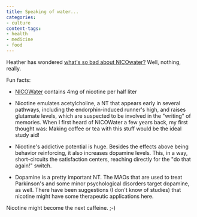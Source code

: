 ```yaml
---
title: Speaking of water...
categories:
- culture
content-tags:
- health
- medicine
- food
---
```


Heather has wondered [what's so bad about NICOwater?][1]  Well, nothing, really.

   [1]: http://angelweaving.blogspot.com/2003_09_07_angelweaving_archive.html#106348573469062194

Fun facts:

  * [NICOWater][2]  contains 4mg of nicotine per half liter

  * Nicotine emulates acetylcholine, a NT that appears early in several pathways, including the endorphin-induced runner's high, and raises glutamate levels, which are suspected to be involved in the "writing" of memories.  When I first heard of NICOWater a few years back, my first thought was: Making coffee or tea with this stuff would be the ideal study aid!

  * Nicotine's addictive potential is huge.  Besides the effects above being behavior reinforcing, it also increases dopamine levels.  This, in a way, short-circuits the satisfaction centers, reaching directly for the "do that again!" switch.

  * Dopamine is a pretty important NT.  The MAOs that are used to treat Parkinson's and some minor psychological disorders target dopamine, as well.  There have been suggestions (I don't know of studies) that nicotine might have some therapeutic applications here.

Nicotine might become the next caffeine.  ;-)

   [2]: http://www.qt5inc.com/
